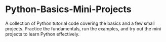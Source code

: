 # Python-Basics-Mini-Projects
A collection of Python tutorial code covering the basics and a few small projects. Practice the fundamentals, run the examples, and try out the mini projects to learn Python effectively.
